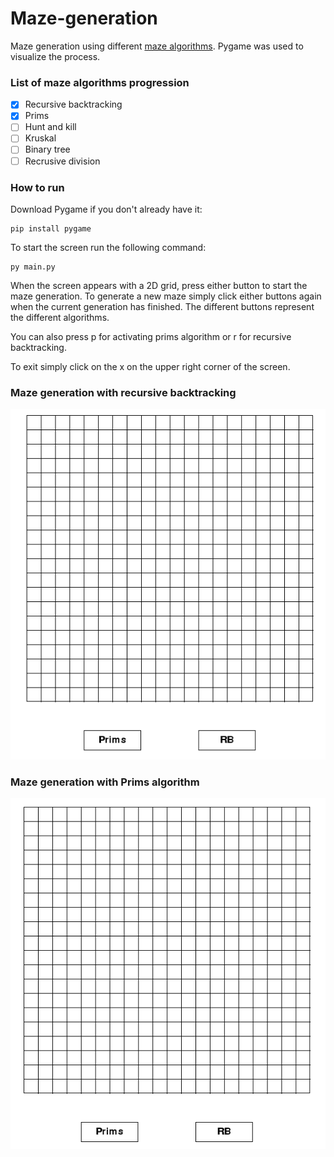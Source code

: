 # Maze-generation
Maze generation using different [maze algorithms](https://en.wikipedia.org/wiki/Maze_generation_algorithm).
Pygame was used to visualize the process.

### List of maze algorithms progression
- [x] Recursive backtracking 
- [x] Prims 
- [ ] Hunt and kill
- [ ] Kruskal 
- [ ] Binary tree 
- [ ] Recrusive division

### How to run
Download Pygame if you don't already have it:


    pip install pygame


To start the screen run the following command:


    py main.py


When the screen appears with a 2D grid, press either button to start the maze generation. To generate a new maze simply
click either buttons again when the current generation has finished. The different buttons represent the different algorithms.


You can also press p for activating prims algorithm or r for recursive backtracking.


To exit simply click on the x on the upper right corner of the screen.

### Maze generation with recursive backtracking
![Maze generation visualization RB](RB%20maze%20generation.gif)


### Maze generation with Prims algorithm
![Maze generation visualization Prims](prims%20maze%20generation.gif)

